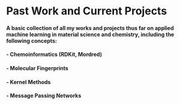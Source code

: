 # Past Work and Current Projects

#### A basic collection of all my works and projects thus far on applied machine learning in material science and chemistry, including the following concepts: 

####     - Chemoinformatics (RDKit, Mordred) 
####            - Molecular Fingerprints
####     - Kernel Methods
####     - Message Passing Networks 
